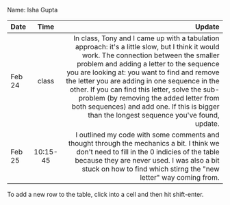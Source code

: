 Name: Isha Gupta 

| Date   |   Time   |                                                                                                                                                                                                                                                                                                                                                                                                                                                                              Update |
|:-------|:--------:|------------------------------------------------------------------------------------------------------------------------------------------------------------------------------------------------------------------------------------------------------------------------------------------------------------------------------------------------------------------------------------------------------------------------------------------------------------------------------------:|
| Feb 24 |  class   | In class, Tony and I came up with a tabulation approach: it's a little slow, but I think it would work. The connection between the smaller problem and adding a letter to the sequence you are looking at: you want to find and remove the letter you are adding in one sequence in the other. If you can find this letter, solve the sub-problem (by removing the added letter from both sequences) and add one. If this is bigger than the longest sequence you've found, update. |
| Feb 25 | 10:15-45 |                                                                                                                                                                                                                       I outlined my code with some comments and thought through the mechanics a bit. I think we don't need to fill in the 0 indicies of the table because they are never used. I was also a bit stuck on how to find which stirng the "new letter" way coming from. |


To add a new row to the table, click into a cell and then hit shift-enter.